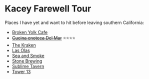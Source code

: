 Kacey Farewell Tour
===================

Places I have yet and want to hit before leaving southern California:

- [Broken Yolk Cafe](http://thebrokenyolkcafe.com)
- ~~[Cucina enoteca Del Mar](http://www.urbankitchengroup.com)~~ :star::star::star::star:
- [The Kraken](https://plus.google.com/104568785310408188699/about?hl=en&gl=us)
- [Las Olas](http://www.lasolasmex.com)
- [Sea and Smoke](http://seaandsmoke.com)
- [Stone Brewing](http://www.stonebrewing.com)
- [Sublime Tavern](http://sublimetavern.com/home/)
- [Tower 13](http://www.tower13.com/events/)

